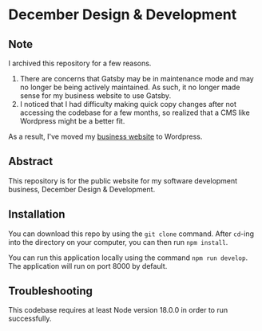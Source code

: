 # December Design & Development

## Note 
I archived this repository for a few reasons.

1. There are concerns that Gatsby may be in maintenance mode and may no longer be being actively maintained. As such, it no longer made sense for my business website to use Gatsby.
2. I noticed that I had difficulty making quick copy changes after not accessing the codebase for a few months, so realized that a CMS like Wordpress might be a better fit.

As a result, I've moved my [business website](www.decemberdevelopment.com) to Wordpress. 

## Abstract
This repository is for the public website for my software development business, December Design & Development.

## Installation
You can download this repo by using the `git clone` command. After `cd`-ing into the directory on your computer, you can then run `npm install`.

You can run this application locally using the command `npm run develop`. The application will run on port 8000 by default.

## Troubleshooting
This codebase requires at least Node version 18.0.0 in order to run successfully.
